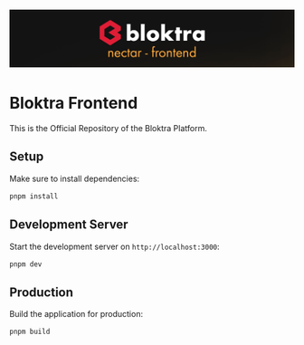 # ![Frontend Cover](/.github/assets/frontend_cover.jpg)

# Bloktra Frontend

This is the Official Repository of the Bloktra Platform.

## Setup

Make sure to install dependencies:

```bash
pnpm install
```

## Development Server

Start the development server on `http://localhost:3000`:

```bash
pnpm dev
```

## Production

Build the application for production:

```bash
pnpm build
```
